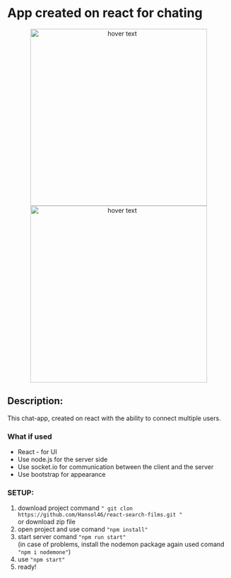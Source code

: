 # App created on react for chating
<p align="center" display="flex">
  <img src="https://i.ibb.co/fdZ3fkL/img-site2.png" width="400" height="400" title="hover text">
  <img src="https://i.ibb.co/w4KHyXs/img-site3.png" width="400" height="400" title="hover text">
</p>

## Description:

This chat-app, created on react with the ability to connect multiple users.

### What if used

* React - for UI
* Use node.js for the server side
* Use socket.io for communication between the client and the server
* Use bootstrap for appearance 

### SETUP: 

1. download project command `" git clon https://github.com/Hansol46/react-search-films.git "` <br />
  or download zip file
2. open project and use comand `"npm install"` 
3. start server comand `"npm run start"` <br />
  (in case of problems, install the nodemon package again used comand `"npm i nodemone"`)
4. use `"npm start"`
5. ready!
